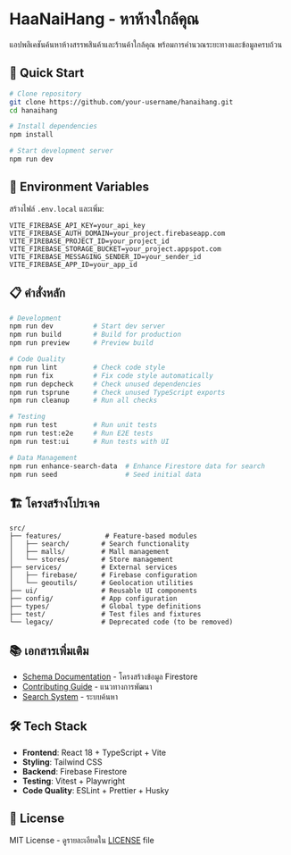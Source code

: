 # HaaNaiHang - หาห้างใกล้คุณ

แอปพลิเคชันค้นหาห้างสรรพสินค้าและร้านค้าใกล้คุณ พร้อมการคำนวณระยะทางและข้อมูลครบถ้วน

## 🚀 Quick Start

```bash
# Clone repository
git clone https://github.com/your-username/hanaihang.git
cd hanaihang

# Install dependencies
npm install

# Start development server
npm run dev
```

## 🔧 Environment Variables

สร้างไฟล์ `.env.local` และเพิ่ม:

```env
VITE_FIREBASE_API_KEY=your_api_key
VITE_FIREBASE_AUTH_DOMAIN=your_project.firebaseapp.com
VITE_FIREBASE_PROJECT_ID=your_project_id
VITE_FIREBASE_STORAGE_BUCKET=your_project.appspot.com
VITE_FIREBASE_MESSAGING_SENDER_ID=your_sender_id
VITE_FIREBASE_APP_ID=your_app_id
```

## 📋 คำสั่งหลัก

```bash
# Development
npm run dev          # Start dev server
npm run build        # Build for production
npm run preview      # Preview build

# Code Quality
npm run lint         # Check code style
npm run fix          # Fix code style automatically
npm run depcheck     # Check unused dependencies
npm run tsprune      # Check unused TypeScript exports
npm run cleanup      # Run all checks

# Testing
npm run test         # Run unit tests
npm run test:e2e     # Run E2E tests
npm run test:ui      # Run tests with UI

# Data Management
npm run enhance-search-data  # Enhance Firestore data for search
npm run seed                 # Seed initial data
```

## 🏗️ โครงสร้างโปรเจค

```
src/
├── features/           # Feature-based modules
│   ├── search/        # Search functionality
│   ├── malls/         # Mall management
│   └── stores/        # Store management
├── services/          # External services
│   ├── firebase/      # Firebase configuration
│   └── geoutils/      # Geolocation utilities
├── ui/                # Reusable UI components
├── config/            # App configuration
├── types/             # Global type definitions
├── test/              # Test files and fixtures
└── legacy/            # Deprecated code (to be removed)
```

## 📚 เอกสารเพิ่มเติม

- [Schema Documentation](./docs/schema.md) - โครงสร้างข้อมูล Firestore
- [Contributing Guide](./CONTRIBUTING.md) - แนวทางการพัฒนา
- [Search System](./SEARCH_SYSTEM_README.md) - ระบบค้นหา

## 🛠️ Tech Stack

- **Frontend**: React 18 + TypeScript + Vite
- **Styling**: Tailwind CSS
- **Backend**: Firebase Firestore
- **Testing**: Vitest + Playwright
- **Code Quality**: ESLint + Prettier + Husky

## 📄 License

MIT License - ดูรายละเอียดใน [LICENSE](./LICENSE) file
